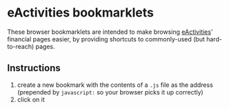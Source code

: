 # eActivities bookmarklets

These browser bookmarklets are intended to make browsing [eActivities](https://eactivities.union.ic.ac.uk/)' financial pages easier, by providing shortcuts to commonly-used (but hard-to-reach) pages.

## Instructions

1. create a new bookmark with the contents of a `.js` file as the address (prepended by `javascript:` so your browser picks it up correctly)
2. click on it